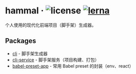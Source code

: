 # hammal &middot; ![license](https://img.shields.io/github/license/nicolaszhao/hammal.svg) [![lerna](https://img.shields.io/badge/maintained%20with-lerna-cc00ff.svg)](https://lerna.js.org/)

个人使用的现代化前端项目（脚手架）生成器。

## Packages

* [cli](./packages/cli) - 脚手架生成器
* [cli-service](./packages/cli-service) - 脚手架服务（项目构建、打包）
* [babel-preset-app](./packages/babel-preset-app) - 常用 Babel preset 的封装（env、react）

